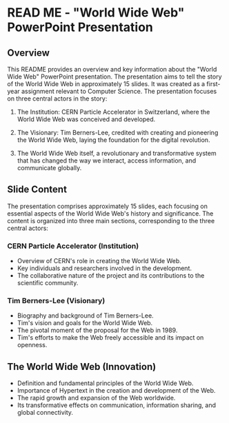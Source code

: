 # READ ME - "World Wide Web" PowerPoint Presentation

## Overview

This README provides an overview and key information about the "World Wide Web" PowerPoint presentation. The presentation aims to tell the story of the World Wide Web in approximately 15 slides. It was created as a first-year assignment relevant to Computer Science. The presentation focuses on three central actors in the story:

1. The Institution: CERN Particle Accelerator in Switzerland, where the World Wide Web was conceived and developed.

2. The Visionary: Tim Berners-Lee, credited with creating and pioneering the World Wide Web, laying the foundation for the digital revolution.

3. The World Wide Web itself, a revolutionary and transformative system that has changed the way we interact, access information, and communicate globally.

## Slide Content

The presentation comprises approximately 15 slides, each focusing on essential aspects of the World Wide Web's history and significance. The content is organized into three main sections, corresponding to the three central actors:

### CERN Particle Accelerator (Institution)

- Overview of CERN's role in creating the World Wide Web.
- Key individuals and researchers involved in the development.
- The collaborative nature of the project and its contributions to the scientific community.

### Tim Berners-Lee (Visionary)

- Biography and background of Tim Berners-Lee.
- Tim's vision and goals for the World Wide Web.
- The pivotal moment of the proposal for the Web in 1989.
- Tim's efforts to make the Web freely accessible and its impact on openness.

## The World Wide Web (Innovation)

- Definition and fundamental principles of the World Wide Web.
- Importance of Hypertext in the creation and development of the Web.
- The rapid growth and expansion of the Web worldwide.
- Its transformative effects on communication, information sharing, and global connectivity.
 

